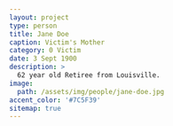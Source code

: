 ```yaml
---
layout: project
type: person
title: Jane Doe
caption: Victim's Mother
category: 0 Victim
date: 3 Sept 1900
description: >
  62 year old Retiree from Louisville.
image: 
  path: /assets/img/people/jane-doe.jpg
accent_color: '#7C5F39'
sitemap: true
---
```

